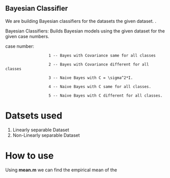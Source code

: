 ## Bayesian Classiﬁer
We are building  Bayesian classifiers for the datasets the given dataset. .

Bayesian Classifiers: Builds Bayesian models using the given dataset for the given case numbers.

case number:          
                       
                       1 -- Bayes with Covariance same for all classes

                       2 -- Bayes with Covariance different for all classes

                       3 -- Naive Bayes with C = \sigma^2*I.

                       4 -- Naive Bayes with C same for all classes.

                       5 -- Naive Bayes with C different for all classes.

# Datsets used
1. Linearly separable Dataset
2. Non-Linearly separable Dataset

# How to use

Using **mean.m** we can find the empirical mean of the 
